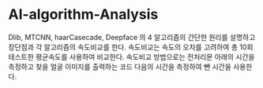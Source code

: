 # AI-algorithm-Analysis
Dlib, MTCNN, haarCasecade, Deepface 
의 4 알고리즘의 간단한 원리를 설명하고 장단점과 각 알고리즘의 속도비교를 한다.
속도비교는 속도의 오차를 고려하여 총 10회 테스트한 평균속도를 사용하여 비교한다.
속도비교 방법으로는 전처리문 아래의 시간을 측정하고 찾을 얼굴 이미지를 출력하는 코드 다음의 시간을 측정하여 뺀 시간을 사용한다.

